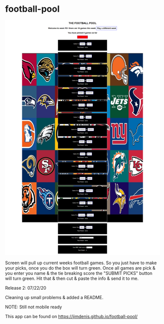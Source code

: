 # football-pool

![Alt text](football-pool.png)

Screen will pull up current weeks football games. So you just have to make your picks, once you do the box will turn green. Once all games are pick & you enter you name & the tie breaking score the "SUBMIT PICKS" button will turn green. Hit that & then cut & paste the info & send it to me.

Release 2: 07/22/20

Cleaning up small problems & added a README.

NOTE: Still not mobile ready

This app can be found on https://jimdenis.github.io/football-pool/
